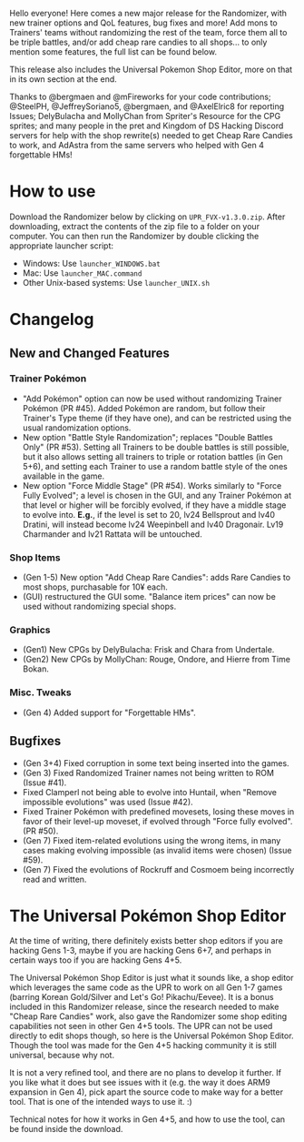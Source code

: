 Hello everyone! Here comes a new major release for the Randomizer, with new trainer options and QoL features, bug fixes and more!
Add mons to Trainers' teams without randomizing the rest of the team, force them all to be triple battles, and/or add cheap rare candies to all shops... to only mention some features, the full list can be found below.

This release also includes the Universal Pokemon Shop Editor, more on that in its own section at the end. 

Thanks to @bergmaen and @mFireworks for your code contributions; @SteelPH, @JeffreySoriano5, @bergmaen, and @AxelElric8 for reporting Issues; DelyBulacha and MollyChan from Spriter's Resource for the CPG sprites; and many people in the pret and Kingdom of DS Hacking Discord servers for help with the shop rewrite(s) needed to get Cheap Rare Candies to work, and AdAstra from the same servers who helped with Gen 4 forgettable HMs!

# How to use

Download the Randomizer below by clicking on `UPR_FVX-v1.3.0.zip`. After downloading, extract the contents of the zip file to a folder on your computer. You can then run the Randomizer by double clicking the appropriate launcher script:

- Windows: Use `launcher_WINDOWS.bat`
- Mac: Use `launcher_MAC.command`
- Other Unix-based systems: Use `launcher_UNIX.sh`

# Changelog
## New and Changed Features

### Trainer Pokémon
- "Add Pokémon" option can now be used without randomizing Trainer Pokémon (PR #45). Added Pokémon are random, but follow their Trainer's Type theme (if they have one), and can be restricted using the usual randomization options.
- New option "Battle Style Randomization"; replaces "Double Battles Only" (PR #53). Setting all Trainers to be double battles is still possible, but it also allows setting all trainers to triple or rotation battles (in Gen 5+6), and setting each Trainer to use a random battle style of the ones available in the game.
- New option "Force Middle Stage" (PR #54). Works similarly to "Force Fully Evolved"; a level is chosen in the GUI, and any Trainer Pokémon at that level or higher will be forcibly evolved, if they have a middle stage to evolve into. **E.g.**, if the level is set to 20, lv24 Bellsprout and lv40 Dratini, will instead become lv24 Weepinbell and lv40 Dragonair. Lv19 Charmander and lv21 Rattata will be untouched.

### Shop Items
- (Gen 1-5) New option "Add Cheap Rare Candies": adds Rare Candies to most shops, purchasable for 10¥ each.
- (GUI) restructured the GUI some. "Balance item prices" can now be used without randomizing special shops.

### Graphics
- (Gen1) New CPGs by DelyBulacha: Frisk and Chara from Undertale.
- (Gen2) New CPGs by MollyChan: Rouge, Ondore, and Hierre from Time Bokan.

### Misc. Tweaks
- (Gen 4) Added support for "Forgettable HMs".
 
## Bugfixes
- (Gen 3+4) Fixed corruption in some text being inserted into the games. 
- (Gen 3) Fixed Randomized Trainer names not being written to ROM (Issue #41). 
- Fixed Clamperl not being able to evolve into Huntail, when "Remove impossible evolutions" was used (Issue #42).
- Fixed Trainer Pokémon with predefined movesets, losing these moves in favor of their level-up moveset, if evolved through "Force fully evolved". (PR #50). 
- (Gen 7) Fixed item-related evolutions using the wrong items, in many cases making evolving impossible (as invalid items were chosen) (Issue #59).
- (Gen 7) Fixed the evolutions of Rockruff and Cosmoem being incorrectly read and written.

# The Universal Pokémon Shop Editor

At the time of writing, there definitely exists better shop editors if you are hacking Gens 1-3, maybe if you are hacking Gens 6+7, and perhaps in certain ways too if you are hacking Gens 4+5.

The Universal Pokémon Shop Editor is just what it sounds like, a shop editor which leverages the same code as the UPR to work on all Gen 1-7 games (barring Korean Gold/Silver and Let's Go! Pikachu/Eevee). It is a bonus included in this Randomizer release, since the research needed to make "Cheap Rare Candies" work, also gave the Randomizer some shop editing capabilities not seen in other Gen 4+5 tools. The UPR can not be used directly to edit shops though, so here is the Universal Pokémon Shop Editor. Though the tool was made for the Gen 4+5 hacking community it is still universal, because why not.

It is not a very refined tool, and there are no plans to develop it further. If you like what it does but see issues with it (e.g. the way it does ARM9 expansion in Gen 4), pick apart the source code to make way for a better tool. That is one of the intended ways to use it. :)

Technical notes for how it works in Gen 4+5, and how to use the tool, can be found inside the download.